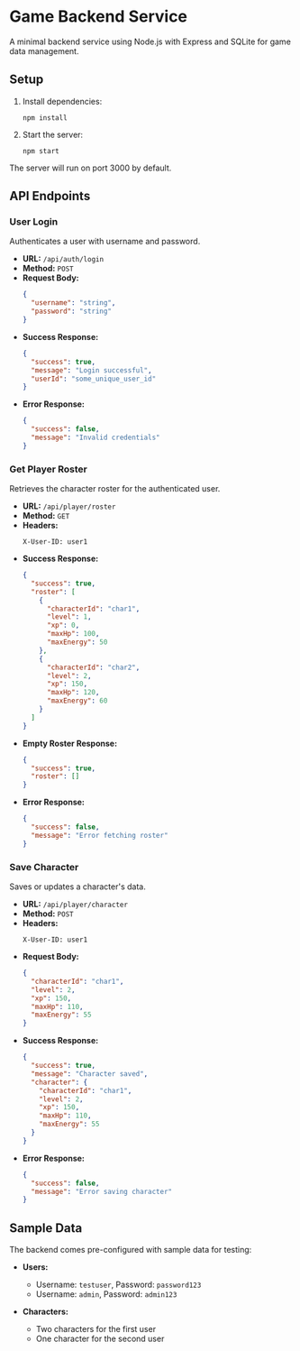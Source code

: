 # Game Backend Service

A minimal backend service using Node.js with Express and SQLite for game data management.

## Setup

1. Install dependencies:
   ```
   npm install
   ```

2. Start the server:
   ```
   npm start
   ```

The server will run on port 3000 by default.

## API Endpoints

### User Login

Authenticates a user with username and password.

- **URL:** `/api/auth/login`
- **Method:** `POST`
- **Request Body:**
  ```json
  {
    "username": "string",
    "password": "string"
  }
  ```
- **Success Response:**
  ```json
  {
    "success": true,
    "message": "Login successful",
    "userId": "some_unique_user_id"
  }
  ```
- **Error Response:**
  ```json
  {
    "success": false,
    "message": "Invalid credentials"
  }
  ```

### Get Player Roster

Retrieves the character roster for the authenticated user.

- **URL:** `/api/player/roster`
- **Method:** `GET`
- **Headers:**
  ```
  X-User-ID: user1
  ```
- **Success Response:**
  ```json
  {
    "success": true,
    "roster": [
      {
        "characterId": "char1",
        "level": 1,
        "xp": 0,
        "maxHp": 100,
        "maxEnergy": 50
      },
      {
        "characterId": "char2",
        "level": 2,
        "xp": 150,
        "maxHp": 120,
        "maxEnergy": 60
      }
    ]
  }
  ```
- **Empty Roster Response:**
  ```json
  {
    "success": true,
    "roster": []
  }
  ```
- **Error Response:**
  ```json
  {
    "success": false,
    "message": "Error fetching roster"
  }
  ```

### Save Character

Saves or updates a character's data.

- **URL:** `/api/player/character`
- **Method:** `POST`
- **Headers:**
  ```
  X-User-ID: user1
  ```
- **Request Body:**
  ```json
  {
    "characterId": "char1",
    "level": 2,
    "xp": 150,
    "maxHp": 110,
    "maxEnergy": 55
  }
  ```
- **Success Response:**
  ```json
  {
    "success": true,
    "message": "Character saved",
    "character": {
      "characterId": "char1",
      "level": 2,
      "xp": 150,
      "maxHp": 110,
      "maxEnergy": 55
    }
  }
  ```
- **Error Response:**
  ```json
  {
    "success": false,
    "message": "Error saving character"
  }
  ```

## Sample Data

The backend comes pre-configured with sample data for testing:

- **Users:**
  - Username: `testuser`, Password: `password123`
  - Username: `admin`, Password: `admin123`

- **Characters:**
  - Two characters for the first user
  - One character for the second user